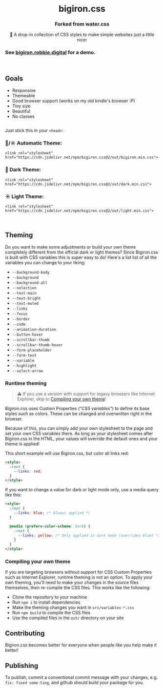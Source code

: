<br>

<h1 align="center">bigiron.css</h1>
<h3 align="center">Forked from water.css</h3>
<p align="center">🌊 A drop-in collection of CSS styles to make simple websites just a little nicer</p>

### See [bigiron.robbie.digital](https://bigiron.robbie.digital) for a demo.

<br>

## Goals

- Responsive
- Themeable
- Good browser support (works on my old kindle's browser :P)
- Tiny size
- Beautiful
- No classes

##

Just stick this in your `<head>`:

### 🌙/☀ Automatic Theme:

`<link rel="stylesheet" href="https://cdn.jsdelivr.net/npm/bigiron.css@2/out/bigiron.min.css">`

### 🌙 Dark Theme:

`<link rel="stylesheet" href="https://cdn.jsdelivr.net/npm/bigiron.css@2/out/dark.min.css">`

### ☀ Light Theme:

`<link rel="stylesheet" href="https://cdn.jsdelivr.net/npm/bigiron.css@2/out/light.min.css">`

<br>

## Theming

Do you want to make some adjustments or build your own theme completely different from the official dark or light themes? Since Bigiron.css is built with CSS variables this is super easy to do! Here's a list list of all the variables you can change to your liking:

- `--background-body`
- `--background`
- `--background-alt`
- `--selection`
- `--text-main`
- `--text-bright`
- `--text-muted`
- `--links`
- `--focus`
- `--border`
- `--code`
- `--animation-duration`
- `--button-hover`
- `--scrollbar-thumb`
- `--scrollbar-thumb-hover`
- `--form-placeholder`
- `--form-text`
- `--variable`
- `--highlight`
- `--select-arrow`

### Runtime theming

> ⚠ If you use a version with support for legacy browsers like Internet Explorer, skip to [Compiling your own theme](#compiling-your-own-theme)!

Bigiron.css uses Custom Properties (_"CSS variables"_) to define its base styles such as colors. These can be changed and overwritten right in the browser.

Because of this, you can simply add your own stylesheet to the page and set your own CSS variables there. As long as your stylesheet comes after Bigiron.css in the HTML, your values will override the default ones and your theme is applied!

This short example will use Bigiron.css, but color all links red:

```html
<style>
  :root {
    --links: red;
  }
</style>
```

If you want to change a value for dark or light mode only, use a media query like this:

```html
<style>
  :root {
    --links: blue; /* Always applied */
  }

  @media (prefers-color-scheme: dark) {
    :root {
      --links: yellow; /* Only applied in dark mode (overrides blue) */
    }
  }
</style>
```

### Compiling your own theme

If you are targeting browsers without support for CSS Custom Properties such as Internet Explorer, runtime theming is not an option. To apply your own theming, you'll need to make your changes in the source files themselves, then re-compile the CSS files. This works like the following:

- Clone the repository to your machine
- Run `npm i` to install dependencies
- Make the theming changes you want in `src/variables-*.css`
- Run `npm build` to compile the CSS files
- Use the compiled files in the `out/` directory on your site

## Contributing

Bigiron.css becomes better for everyone when people like you help make it better!

## Publishing

To publish, commit a conventional commit message with your changes,
e.g. `fix: fixed some-ting`, and github should build your package for you.